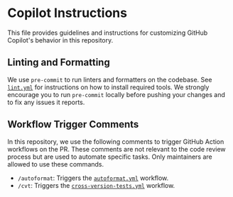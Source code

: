 
# Copilot Instructions

This file provides guidelines and instructions for customizing GitHub Copilot's behavior in this repository.
## Linting and Formatting

We use `pre-commit` to run linters and formatters on the codebase. See [`lint.yml`](/.github/workflows/lint.yml) for instructions on how to install required tools.
We strongly encourage you to run `pre-commit` locally before pushing your changes and to fix any issues it reports.

## Workflow Trigger Comments

In this repository, we use the following comments to trigger GitHub Action workflows on the PR.
These comments are not relevant to the code review process but are used to automate specific tasks. Only maintainers are allowed to use these commands.

- `/autoformat`: Triggers the [`autoformat.yml`](/.github/workflows/autoformat.yml) workflow.
- `/cvt`: Triggers the [`cross-version-tests.yml`](/.github/workflows/cross-version-tests.yml) workflow.
